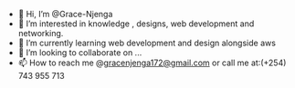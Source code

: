 - 👋 Hi, I’m @Grace-Njenga
- 👀 I’m interested in knowledge , designs, web development and networking. 
- 🌱 I’m currently learning web development and design alongside aws
- 💞️ I’m looking to collaborate on ...
- 📫 How to reach me @gracenjenga172@gmail.com or call me at:(+254) 743 955 713

<!---
Grace-Njenga/Grace-Njenga is a ✨ special ✨ repository because its `README.md` (this file) appears on your GitHub profile.
You can click the Preview link to take a look at your changes.
--->
